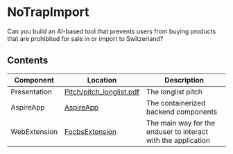 # NoTrapImport
Can you build an AI-based tool that prevents users from buying products that are prohibited for sale in or import to Switzerland?

## Contents

| Component     | Location | Description |
|-------------------|--------------------------|----------------------|
| Presentation  | [Pitch/pitch_longlist.pdf](https://github.com/tgemvz/NoTrapImport/blob/main/Pitch/pitch_longlist.pdf) | The longlist pitch |
| AspireApp | [AspireApp](https://github.com/tgemvz/NoTrapImport/tree/main/AspireApp) | The containerized backend components |
| WebExtension | [FocbsExtension](https://github.com/tgemvz/NoTrapImport/tree/main/ChromeExtension/FocbsExtension) | The main way for the enduser to interact with the application |

